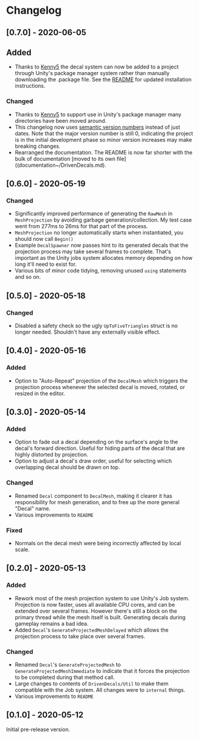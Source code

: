 # Changelog

## [0.7.0] - 2020-06-05
## Added
- Thanks to [Kenny5](https://github.com/Kenny5) the decal system can now be added to a project through Unity's package manager system rather than manually downloading the .package file. See the [README](README.md) for updated installation instructions.

### Changed
- Thanks to [Kenny5](https://github.com/Kenny5) to support use in Unity's package manager many directories have been moved around.
- This changelog now uses [semantic version numbers](https://semver.org/) instead of just dates. Note that the major version number is still 0, indicating the project is in the initial development phase so minor version increases may make breaking changes.
- Rearranged the documentation. The README is now far shorter with the bulk of documentation [moved to its own file]((documentation~/DrivenDecals.md). 

## [0.6.0] - 2020-05-19
### Changed
- Significantly improved performance of generating the `RawMesh` in `MeshProjection` by avoiding garbage generation/collection. My test case went from 277ms to 26ms for that part of the process.
- `MeshProjection` no longer automatically starts when instantiated, you should now call `Begin()`
- Example `DecalSpawner` now passes hint to its generated decals that the projection process may take several frames to complete. That's important as the Unity jobs system allocates memory depending on how long it'll need to exist for.
- Various bits of minor code tidying, removing unused `using` statements and so on.

## [0.5.0] - 2020-05-18
### Changed
- Disabled a safety check so the ugly `UpToFiveTriangles` struct is no longer needed. Shouldn't have any externally visible effect.

## [0.4.0] - 2020-05-16
### Added
- Option to "Auto-Repeat" projection of the `DecalMesh` which triggers the projection process whenever the selected decal is moved, rotated, or resized in the editor.

## [0.3.0] - 2020-05-14
### Added
- Option to fade out a decal depending on the surface's angle to the decal's forward direction. Useful for hiding parts of the decal that are highly distorted by projection.
- Option to adjust a decal's draw order, useful for selecting which overlapping decal should be drawn on top.

### Changed
- Renamed `Decal` component to `DecalMesh`, making it clearer it has responsibility for mesh generation, and to free up the more general "Decal" name.
- Various improvements to `README`

### Fixed
- Normals on the decal mesh were being incorrectly affected by local scale.

## [0.2.0] - 2020-05-13
### Added
- Rework most of the mesh projection system to use Unity's Job system. Projection is now faster, uses all available CPU cores, and can be extended over several frames. However there's still a block on the primary thread while the mesh itself is built. Generating decals during gameplay remains a bad idea.
- Added `Decal`'s `GenerateProjectedMeshDelayed` which allows the projection process to take place over several frames.

### Changed
- Renamed `Decal`'s `GenerateProjectedMesh` to `GenerateProjectedMeshImmediate` to indicate that it forces the projection to be completed during that method call.
- Large changes to contents of `DrivenDecals/Util` to make them compatible with the Job system. All changes were to `internal` things.
- Various improvements to `README`

## [0.1.0] - 2020-05-12
Initial pre-release version.